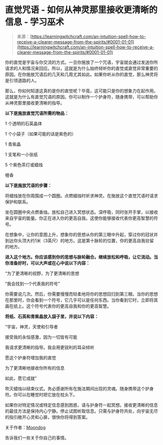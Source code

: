 <!--yml

类别：未分类

时间：2024-06-12 18:16:35

-->

# 直觉咒语 - 如何从神灵那里接收更清晰的信息 - 学习巫术

> 来源：[https://learningwitchcraft.com/an-intuition-spell-how-to-receive-a-clearer-message-from-the-spirits/#0001-01-01](https://learningwitchcraft.com/an-intuition-spell-how-to-receive-a-clearer-message-from-the-spirits/#0001-01-01)

你的直觉是宇宙与你交流的方式。一旦你施放了一个咒语，宇宙就会通过发送你所请求的人和情况来回应。所以，这就是为什么始终倾听你的直觉或直觉非常重要的原因。在你施放咒语后的几天和几周尤其如此。如果你听从你的直觉，那么神灵将是引领道路的人。

那么，你如何知道这真的是你的直觉呢？毕竟，这可能只是你的想象力在起作用。这就是为什么有直觉咒语的原因。你可以制作一个护身符，随身携带，可以帮助你从神灵那里接收更清晰的指导。

**以下是施放直觉咒语所需的物品：**

1 个透明的石英晶体

1 个小袋子（如果可能的话是紫色的）

1 青紫晶

1 支笔和一小张纸

5 个紫色茶灯或蜡烛

檀香

**以下是施放咒语的步骤：**

将蜡烛放在你周围成一个圆圈。点燃蜡烛时祈求神灵。在施放这个直觉咒语时请求保护和联系。

坐在圆圈中央点燃香烛。放松自己进入冥想状态。深呼吸，同时张开手掌，以接收来自宇宙的能量。你正在进入你的更高自我。这使你能够接收代表你更高智慧的符号。

在想象中，让你的意图上升，想象你的思想从你的第三眼中升起，穿过你的冠状并到达你头顶大约1米（3英尺）的地方。这是第十脉轮的位置，你的更高自我驻留的地方。

**进入这个地方。你应该感到你的思想与脉轮融合。继续放松和呼吸，让它流动。当你准备好时，可以大声或在心中说以下内容：**

“为了更清晰的视野，为了更清晰的思想

“我会找到一个代表我的符号”

你需要说几次。然后，你需要慢慢而轻柔地将你的思想回归到第三眼。当你的思想在那里时，你会看到一个符号，它几乎可以是任何东西。当你看到它时，立即将其画在纸上。这个符号代表你的更高自我和你的更高智慧。

**将纸、石英和青紫晶放入袋子里，并说以下内容：**

“宇宙，神灵，天使和引导者

接受我的永恒感激，因为一切皆有可能

我请求更清晰的指导。我会用更锐利的耳朵倾听

愿这个护身符增加我的直觉

为了更清晰地接收你所有的信息

如此，愿它成就”

吹灭蜡烛以结束仪式。务必感谢所有在施法期间出现的灵魂。随身携带这个护身符。你可以在睡觉时把它放在枕头下。

如果你对特定情况或特定信息感到困惑，请与护身符一起冥想。接收更清晰的信息的最佳方法是保持内心宁静。停止试图听取信息。只需与护身符共处，向宇宙无尽的指引敞开心灵和心扉，很快你将得到答案。

关于作者：[Moondog](https://learningwitchcraft.com/profile/?tthayer/)

告诉我们一些关于你自己的事情。
